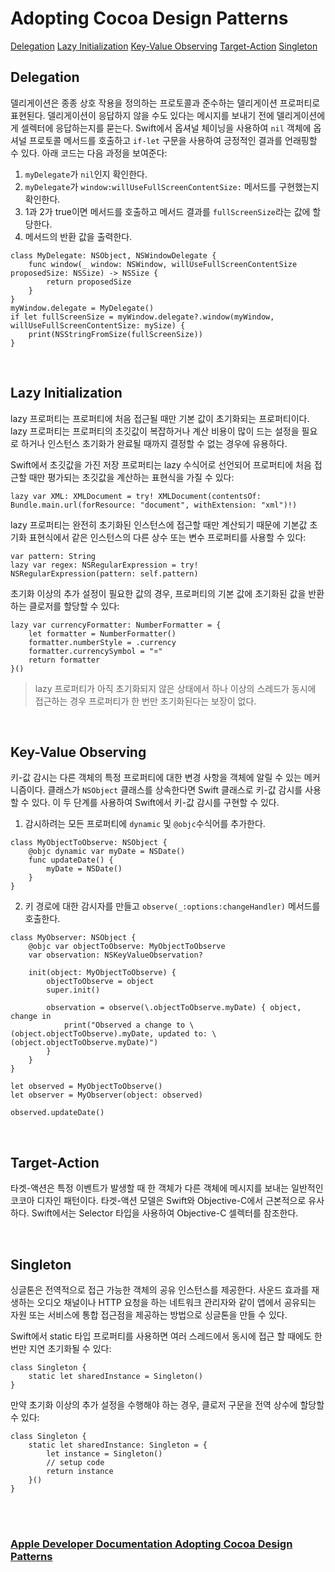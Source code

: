# Adopting Cocoa Design Patterns


[Delegation](##delegation)
[Lazy Initialization](##lazy-initialization)
[Key-Value Observing](##key-value-observing)
[Target-Action](##target-action)
[Singleton](##singleton)

## Delegation
델리게이션은 종종 상호 작용을 정의하는 프로토콜과 준수하는 델리게이션 프로퍼티로 표현된다. 델리게이션이 응답하지 않을 수도 있다는 메시지를 보내기 전에 델리게이션에게 셀렉터에 응답하는지를 묻는다. Swift에서 옵셔널 체이닝을 사용하여 `nil` 객체에 옵셔널 프로토콜 메서드를 호출하고 `if-let` 구문을 사용하여 긍정적인 결과를 언래핑할 수 있다. 아래 코드는 다음 과정을 보여준다:


1. `myDelegate`가 `nil`인지 확인한다.
2. `myDelegate`가 `window:willUseFullScreenContentSize:` 메서드를 구현했는지 확인한다.
3. 1과 2가 true이면 메서드를 호출하고 메서드 결과를 `fullScreenSize`라는 값에 할당한다.
4. 메서드의 반환 값을 출력한다.
```
class MyDelegate: NSObject, NSWindowDelegate {
    func window(_ window: NSWindow, willUseFullScreenContentSize proposedSize: NSSize) -> NSSize {
        return proposedSize
    }
}
myWindow.delegate = MyDelegate()
if let fullScreenSize = myWindow.delegate?.window(myWindow, willUseFullScreenContentSize: mySize) {
    print(NSStringFromSize(fullScreenSize))
}
```


&nbsp;
## Lazy Initialization


lazy 프로퍼티는 프로퍼티에 처음 접근될 때만 기본 값이 초기화되는 프로퍼티이다. lazy 프로퍼티는 프로퍼티의 초깃값이 복잡하거나 계산 비용이 많이 드는 설정을 필요로 하거나 인스턴스 초기화가 완료될 때까지 결정할 수 없는 경우에 유용하다.


Swift에서 초깃값을 가진 저장 프로퍼티는 lazy 수식어로 선언되어 프로퍼티에 처음 접근할 때만 평가되는 초깃값을 계산하는 표현식을 가질 수 있다: 
```
lazy var XML: XMLDocument = try! XMLDocument(contentsOf: Bundle.main.url(forResource: "document", withExtension: "xml")!)
```
lazy 프로퍼티는 완전히 초기화된 인스턴스에 접근할 때만 계산되기 때문에 기본값 초기화 표현식에서 같은 인스턴스의 다른 상수 또는 변수 프로퍼티를 사용할 수 있다:
```
var pattern: String
lazy var regex: NSRegularExpression = try! NSRegularExpression(pattern: self.pattern)
```
초기화 이상의 추가 설정이 필요한 값의 경우, 프로퍼티의 기본 값에 초기화된 값을 반환하는 클로저를 할당할 수 있다:
```
lazy var currencyFormatter: NumberFormatter = {
    let formatter = NumberFormatter()
    formatter.numberStyle = .currency
    formatter.currencySymbol = "¤"
    return formatter
}()
```
> lazy 프로퍼티가 아직 초기화되지 않은 상태에서 하나 이상의 스레드가 동시에 접근하는 경우 프로퍼티가 한 번만 초기화된다는 보장이 없다.


&nbsp;      
## Key-Value Observing
키-값 감시는 다른 객체의 특정 프로퍼티에 대한 변경 사항을 객체에 알릴 수 있는 메커니즘이다. 클래스가 `NSObject` 클래스를 상속한다면 Swift 클래스로 키-값 감시를 사용할 수 있다. 이 두 단계를 사용하여 Swift에서 키-값 감시를 구현할 수 있다.


1. 감시하려는 모든 프로퍼티에 `dynamic` 및 `@objc`수식어를 추가한다.
```
class MyObjectToObserve: NSObject {
    @objc dynamic var myDate = NSDate()
    func updateDate() {
        myDate = NSDate()
    }
}
```
2. 키 경로에 대한 감시자를 만들고 `observe(_:options:changeHandler)` 메서드를 호출한다.
```
class MyObserver: NSObject {
    @objc var objectToObserve: MyObjectToObserve
    var observation: NSKeyValueObservation?
    
    init(object: MyObjectToObserve) {
        objectToObserve = object
        super.init()
        
        observation = observe(\.objectToObserve.myDate) { object, change in
            print("Observed a change to \(object.objectToObserve).myDate, updated to: \(object.objectToObserve.myDate)")
        }
    }
}

let observed = MyObjectToObserve()
let observer = MyObserver(object: observed)

observed.updateDate()
```


&nbsp;     
## Target-Action
타겟-액션은 특정 이벤트가 발생할 때 한 객체가 다른 객체에 메시지를 보내는 일반적인 코코아 디자인 패턴이다. 타겟-액션 모델은 Swift와 Objective-C에서 근본적으로 유사하다. Swift에서는 Selector 타입을 사용하여 Objective-C 셀렉터를 참조한다.



&nbsp;     
## Singleton
싱글톤은 전역적으로 접근 가능한 객체의 공유 인스턴스를 제공한다. 사운드 효과를 재생하는 오디오 채널이나 HTTP 요청을 하는 네트워크 관리자와 같이 앱에서 공유되는 자원 또는 서비스에 통합 접근점을 제공하는 방법으로 싱글톤을 만들 수 있다. 


Swift에서 static 타입 프로퍼티를 사용하면 여러 스레드에서 동시에 접근 할 때에도 한 번만 지연 초기화될 수 있다:
```
class Singleton {
    static let sharedInstance = Singleton()
}
```
만약 초기화 이상의 추가 설정을 수행해야 하는 경우, 클로저 구문을 전역 상수에 할당할 수 있다:
```
class Singleton {
    static let sharedInstance: Singleton = {
        let instance = Singleton()
        // setup code
        return instance
    }()
}
```


&nbsp;      
&nbsp;      
### [Apple Developer Documentation Adopting Cocoa Design Patterns](https://developer.apple.com/library/content/documentation/Swift/Conceptual/BuildingCocoaApps/AdoptingCocoaDesignPatterns.html#//apple_ref/doc/uid/TP40014216-CH7-ID6)
